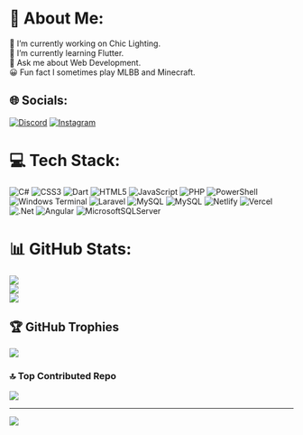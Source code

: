 # 💫 About Me:
🔭 I’m currently working on Chic Lighting.<br>🌱 I’m currently learning Flutter.<br>💬 Ask me about Web Development.<br>😀 Fun fact I sometimes play MLBB and Minecraft.


## 🌐 Socials:
[![Discord](https://img.shields.io/badge/Discord-%237289DA.svg?logo=discord&logoColor=white)](https://discord.gg/https://discord.gg/69gKkxQKfn) [![Instagram](https://img.shields.io/badge/Instagram-%23E4405F.svg?logo=Instagram&logoColor=white)](https://instagram.com/t.a.h.a_.18) 

# 💻 Tech Stack:
![C#](https://img.shields.io/badge/c%23-%23239120.svg?style=plastic&logo=csharp&logoColor=white) ![CSS3](https://img.shields.io/badge/css3-%231572B6.svg?style=plastic&logo=css3&logoColor=white) ![Dart](https://img.shields.io/badge/dart-%230175C2.svg?style=plastic&logo=dart&logoColor=white) ![HTML5](https://img.shields.io/badge/html5-%23E34F26.svg?style=plastic&logo=html5&logoColor=white) ![JavaScript](https://img.shields.io/badge/javascript-%23323330.svg?style=plastic&logo=javascript&logoColor=%23F7DF1E) ![PHP](https://img.shields.io/badge/php-%23777BB4.svg?style=plastic&logo=php&logoColor=white) ![PowerShell](https://img.shields.io/badge/PowerShell-%235391FE.svg?style=plastic&logo=powershell&logoColor=white) ![Windows Terminal](https://img.shields.io/badge/Windows%20Terminal-%234D4D4D.svg?style=plastic&logo=windows-terminal&logoColor=white) ![Laravel](https://img.shields.io/badge/laravel-%23FF2D20.svg?style=plastic&logo=laravel&logoColor=white) ![MySQL](https://img.shields.io/badge/mysql-4479A1.svg?style=plastic&logo=mysql&logoColor=white) ![MySQL](https://img.shields.io/badge/mysql-4479A1.svg?style=plastic&logo=mysql&logoColor=white) ![Netlify](https://img.shields.io/badge/netlify-%23000000.svg?style=plastic&logo=netlify&logoColor=#00C7B7) ![Vercel](https://img.shields.io/badge/vercel-%23000000.svg?style=plastic&logo=vercel&logoColor=white) ![.Net](https://img.shields.io/badge/.NET-5C2D91?style=plastic&logo=.net&logoColor=white) ![Angular](https://img.shields.io/badge/angular-%23DD0031.svg?style=plastic&logo=angular&logoColor=white) ![MicrosoftSQLServer](https://img.shields.io/badge/Microsoft%20SQL%20Server-CC2927?style=plastic&logo=microsoft%20sql%20server&logoColor=white)
# 📊 GitHub Stats:
![](https://github-readme-stats.vercel.app/api?username=delepover56&theme=dark&hide_border=false&include_all_commits=false&count_private=false)<br/>
![](https://github-readme-streak-stats.herokuapp.com/?user=delepover56&theme=dark&hide_border=false)<br/>
![](https://github-readme-stats.vercel.app/api/top-langs/?username=delepover56&theme=dark&hide_border=false&include_all_commits=false&count_private=false&layout=compact)

## 🏆 GitHub Trophies
![](https://github-profile-trophy.vercel.app/?username=delepover56&theme=onedark&no-frame=true&no-bg=false&margin-w=4)

### 🔝 Top Contributed Repo
![](https://github-contributor-stats.vercel.app/api?username=delepover56&limit=5&theme=dark&combine_all_yearly_contributions=true)

---
[![](https://visitcount.itsvg.in/api?id=delepover56&icon=8&color=12)](https://visitcount.itsvg.in)

<!-- Proudly created with GPRM ( https://gprm.itsvg.in ) -->
